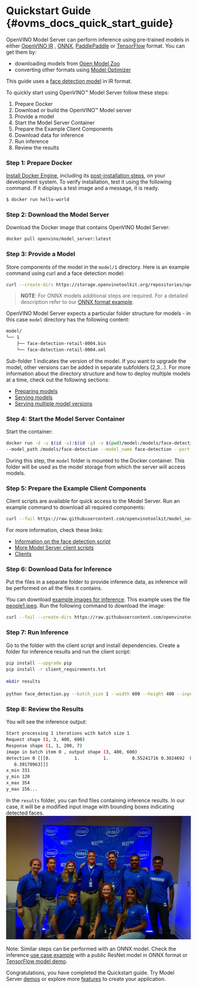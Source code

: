 # Quickstart Guide {#ovms_docs_quick_start_guide}

OpenVINO Model Server can perform inference using pre-trained models in either [OpenVINO IR](https://docs.openvino.ai/2023.0/openvino_docs_MO_DG_IR_and_opsets.html#doxid-openvino-docs-m-o-d-g-i-r-and-opsets) 
, [ONNX](https://onnx.ai/), [PaddlePaddle](https://github.com/PaddlePaddle/Paddle) or [TensorFlow](https://www.tensorflow.org/) format. You can get them by:

- downloading models from [Open Model Zoo](https://storage.openvinotoolkit.org/repositories/open_model_zoo/public/2022.1/)
- converting other formats using [Model Optimizer](https://docs.openvino.ai/2023.0/openvino_docs_MO_DG_Deep_Learning_Model_Optimizer_DevGuide.html)

This guide uses a [face detection model](https://docs.openvino.ai/2023.0/omz_models_model_face_detection_retail_0004.html) in IR format.

To quickly start using OpenVINO™ Model Server follow these steps:
1. Prepare Docker
2. Download or build the OpenVINO™ Model server
3. Provide a model
4. Start the Model Server Container
5. Prepare the Example Client Components
6. Download data for inference
7. Run inference
8. Review the results

### Step 1: Prepare Docker

[Install Docker Engine](https://docs.docker.com/engine/install/), including its [post-installation steps](https://docs.docker.com/engine/install/linux-postinstall/), on your development system. 
To verify installation, test it using the following command. If it displays a test image and a message, it is ready.

``` bash
$ docker run hello-world
``` 

### Step 2: Download the Model Server

Download the Docker image that contains OpenVINO Model Server:

```bash
docker pull openvino/model_server:latest
```

### Step 3: Provide a Model

Store components of the model in the `model/1` directory. Here is an example command using curl and a face detection model:

```bash
curl --create-dirs https://storage.openvinotoolkit.org/repositories/open_model_zoo/2022.1/models_bin/2/face-detection-retail-0004/FP32/face-detection-retail-0004.xml https://storage.openvinotoolkit.org/repositories/open_model_zoo/2022.1/models_bin/2/face-detection-retail-0004/FP32/face-detection-retail-0004.bin -o model/1/face-detection-retail-0004.xml -o model/1/face-detection-retail-0004.bin
```

> **NOTE**: For ONNX models additional steps are required. For a detailed description refer to our [ONNX format example](../demos/using_onnx_model/python/README.md).

OpenVINO Model Server expects a particular folder structure for models - in this case `model` directory has the following content: 
```bash
model/
└── 1
    ├── face-detection-retail-0004.bin
    └── face-detection-retail-0004.xml
``` 
Sub-folder 1 indicates the version of the model. If you want to upgrade the model, other versions can be added in separate subfolders (2,3...). 
For more information about the directory structure and how to deploy multiple models at a time, check out the following sections:
- [Preparing models](models_repository.md)
- [Serving models](starting_server.md)
- [Serving multiple model versions](model_version_policy.md) 

### Step 4: Start the Model Server Container

Start the container:

```bash
docker run -d -u $(id -u):$(id -g) -v $(pwd)/model:/models/face-detection -p 9000:9000 openvino/model_server:latest \
--model_path /models/face-detection --model_name face-detection --port 9000 --shape auto
```
During this step, the `model` folder is mounted to the Docker container.  This folder will be used as the model storage from which the server will access models.

### Step 5: Prepare the Example Client Components

Client scripts are available for quick access to the Model Server. Run an example command to download all required components:

```bash
curl --fail https://raw.githubusercontent.com/openvinotoolkit/model_server/releases/2022/3/demos/common/python/client_utils.py -o client_utils.py https://raw.githubusercontent.com/openvinotoolkit/model_server/releases/2022/3/demos/face_detection/python/face_detection.py -o face_detection.py https://raw.githubusercontent.com/openvinotoolkit/model_server/releases/2022/3/demos/common/python/requirements.txt -o client_requirements.txt
```

For more information, check these links:
- [Information on the face detection script](../demos/face_detection/python/README.md)
- [More Model Server client scripts](../demos/README.md)
- [Clients](./clients.md)

### Step 6: Download Data for Inference

Put the files in a separate folder to provide inference data, as inference will be performed on all the files it contains.

You can download [example images for inference](https://github.com/openvinotoolkit/model_server/tree/releases/2022/1/demos/common/static/images/people). This example uses the file [people1.jpeg](https://github.com/openvinotoolkit/model_server/tree/releases/2022/1/demos/common/static/images/people/people1.jpeg). Run the following command to download the image:

```bash
curl --fail --create-dirs https://raw.githubusercontent.com/openvinotoolkit/model_server/releases/2022/1/demos/common/static/images/people/people1.jpeg -o images/people1.jpeg
```

### Step 7: Run Inference

Go to the folder with the client script and install dependencies. Create a folder for inference results and run the client script:

```bash
pip install --upgrade pip
pip install -r client_requirements.txt

mkdir results

python face_detection.py --batch_size 1 --width 600 --height 400 --input_images_dir images --output_dir results --grpc_port 9000
```

### Step 8: Review the Results

You will see the inference output:

```bash
Start processing 1 iterations with batch size 1
Request shape (1, 3, 400, 600)
Response shape (1, 1, 200, 7)
image in batch item 0 , output shape (3, 400, 600)
detection 0 [[[0.         1.         1.         0.55241716 0.3024692  0.59122956
   0.39170963]]]
x_min 331
y_min 120
x_max 354
y_max 156...
```

In the `results` folder, you can find files containing inference results. 
In our case, it will be a modified input image with bounding boxes indicating detected faces.
![Inference results](quickstart_result.jpg)

Note: Similar steps can be performed with an ONNX model. Check the inference [use case example](../demos/using_onnx_model/python/README.md) with a public ResNet model in ONNX format
or [TensorFlow model demo](../demos/image_classification_using_tf_model/python/README.md ).

Congratulations, you have completed the Quickstart guide. Try Model Server [demos](../demos/README.md) or explore more [features](features.md) to create your application.

